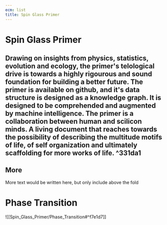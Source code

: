 ```yaml
---
ecm: list
title: Spin Glass Primer
---
```


# Spin Glass Primer
Drawing on insights from physics, statistics, evolution and ecology, the primer's telological drive is towards a highly rigourous and sound foundation for building a better future. The primer is available on github, and it's data structure is designed as a knowledge graph. It is designed to be comprehended and augmented by machine intelligence. The primer is a collaboration between human and scilicon minds. A living document that reaches towards the possibility of describing the multitude motifs of life, of self organization and ultimately scaffolding for more works of life.
^331da1
---

## More
More text would be written here, but only include above the fold


# Phase Transition
![[Spin_Glass_Primer/Phase_Transition#^f7e1d7]]